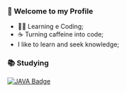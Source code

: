 ### 👋 Welcome to my Profile 

- :man_technologist: Learning e Coding;
- :coffee: Turning caffeine into code;
- I like to learn and seek knowledge;

### :books: Studying
<a href="https://www.java.com/" target="_blank"> ![JAVA Badge](https://img.shields.io/badge/Java-ED8B00?style=for-the-badge&logo=java&logoColor=white)</a>
